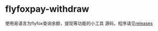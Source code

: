 # flyfoxpay-withdraw
使用易语言为flyfox查询余额，提现等功能的小工具
源码，程序请见[releases](https://github.com/liuyanxi975/flyfoxpay-withdraw/releases)
